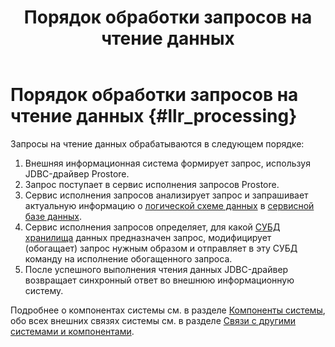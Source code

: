 ﻿---
layout: default
title: Порядок обработки запросов на чтение данных
nav_order: 5
parent: Связи с другими системами и компонентами
grand_parent: Обзор понятий, компонентов и связей
has_children: false
has_toc: false
---

# Порядок обработки запросов на чтение данных {#llr_processing}

Запросы на чтение данных обрабатываются в следующем порядке:
1.  Внешняя информационная система формирует запрос, используя JDBC-драйвер Prostore.
2.  Запрос поступает в сервис исполнения запросов Prostore.
3.  Сервис исполнения запросов анализирует запрос и запрашивает актуальную информацию о 
    [логической схеме данных](../../main_concepts/logical_schema/logical_schema.md) 
    в [сервисной базе данных](../../main_concepts/service_db/service_db.md).
4.  Сервис исполнения запросов определяет, для какой [СУБД](../../../introduction/supported_DBMS/supported_DBMS.md) 
    [хранилища](../../main_concepts/data_storage/data_storage.md) данных предназначен запрос, 
    модифицирует (обогащает) запрос нужным образом и отправляет в эту СУБД команду на исполнение обогащенного 
    запроса.
5.  После успешного выполнения чтения данных JDBC-драйвер возвращает синхронный ответ во внешнюю 
    информационную систему.
    
Подробнее о компонентах системы см. в разделе [Компоненты системы](../../components/components.md), 
обо всех внешних связях системы см. в разделе [Связи с другими системами и компонентами](../interactions.md).
